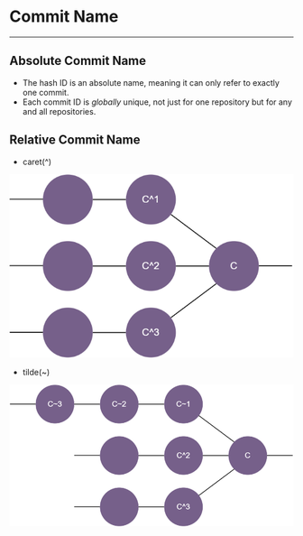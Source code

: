 # Commit Name

---

<div class="mt-5">

## Absolute Commit Name

- The hash ID is an absolute name, meaning it can only refer to exactly one commit.
- Each commit ID is *globally* unique, not just for one repository but for any and all repositories. 

## Relative Commit Name

<div grid="~ cols-2 gap-4">

<div>

- caret(^)

<img src="/commit-name-caret.png" class="h-40 ml-20">

</div>

<div>

- tilde(~)

<img src="/commit-name-tilde.png" class="h-40 ml-20">

</div>

</div>

</div>